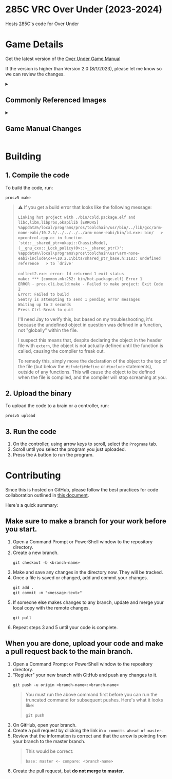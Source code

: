 # 285C VRC Over Under (2023-2024)

Hosts 285C's code for Over Under

# Game Details

Get the latest version of the [Over Under Game Manual](https://link.vex.com/docs/23-24/vrc-over-under/GameManual)

If the version is higher than Version 2.0 (8/1/2023), please let me know so we can review the changes.

<details>
  <summary><h2>Commonly Referenced Images</h2></summary>

### Field, Match

![](images/field.png)

<br>

### Starting Tiles

![](images/starting_tiles.png)

<br>

### Field, Skills

![](images/field_skills.png)

<br>

### Field Element Reference Lengths

![](images/field_element_length.png)

<br>

### Neutral Zones

![](images/auton_neutral_zones.png)

<br>

### Offensive Zones

![](images/offensive_zones.png)

<br>

### Breakdown of Double Zoning

<table>
   <tr>
      <td><h4><strong>No one is double zoning. </strong><br>One bot is on each half of the map.</h4></td>
      <td><h4><strong>No one is double zoning. </strong><br>The red bot is touching the barrier, so no double zoning is occuring.</h4></td>
   </tr>
   <tr>
      <td><img src="images/double_zoned_none.png"></td>
      <td><img src="images/double_zoned_red_safe.png"></td>
   </tr>
   <tr>
      <td><h4><strong>Red is double zoning. </strong><br>Both red bots are in the red offensive zone.</h4></td>
      <td><h4><strong>Red is double zoning. </strong><br>Both red bots are in the blue offensive zone.</h4></td>
   </tr>
   <tr>
      <td><img src="images/double_zoned_red_B.png"></td>
      <td><img src="images/double_zoned_red_A.png"></td>
   </tr>
</table>

</details>
<details>
  <summary><h2>Game Manual Changes</h2></summary>

### Version 2.0 - August 1, 2023
 > - Updated \<G8> to clarify the legality of items brought to the field by Drive Team Members
 > - Updated \<R22a> and added a note to clarify pneumatic reservoir legality
 > - Updated \<T1e> to clarify that a Head Referee may only watch one Match at a time
 > - Updated \<T11> to address using PVC to replace a damaged section of a Goal
 > - Updated figure 41 to fix the position of misaligned Triballs
 > - Minor typo / formatting fixes

### Version 1.1 - July 11, 2023

> - Added VEX U Robot Rules

### Version 1.0 - June 27, 2023

> - Updated point 1b in the definition of Elevated to state that a Robot must be contacting any portion of the Barrier that is on their Alliance’s side of the Neutral Zone
> - Added point 4 to the definition of Elevated to state that a Robot may not be contacting an Alliance partner Robot that is not considered Elevated
> - Added a note to \<SC7> to clarify intent
> - Added a note to \<SG1> and \<RSC2e> to clarify that the Triballs beginning in Match Load Zones may be repositioned by Teams. The note in \<G9> was also updated to reflect this change
> - Revised \<SG3> to state that any Triballs that leave the field will be returned to the nearest Match Load Zone
> - Added a Violation note to \<SG9> to clarify intent
> - Added \<SG11d>, stating that Robots may not contact the Short Barriers adjacent to the opposing Alliance’s Elevation Bars during the last thirty (30) seconds of the Match
> - Updated \<T9> to provide clarity regarding when Time Outs may be used
> - Updated \<T10> to provide a Goal height tolerance, and to provide further clarity
> - Added a Violation note to \<RSC1> to clarify intent
> - Added Appendix C for VEX U
> - Minor typo / formatting fixes

### Version 0.2 - June 13, 2023

> - Updated the definition of Elevation Tier to clarify that Robots must be “fully above the white line” of the Height Guide to receive credit for that Elevation Tier
> - Added a note to \<SC3>, clarifying that a Triball Scored in a Goal is not also considered Scored in that Goal’s Offensive Zone
> - Revised the note in \<SG5> to clarify that the net cannot be lifted to score / de-score
> - Updated \<T5> to include Autonomous Win Points
> - Updated \<T8> to clarify that a Team that receives a Disqualification in a Qualification Match also receives a score of (0) for the Match
> - Added an REC Library article link to \<R7> to provide clarity
> - Updated Robot Skills Challenge Ranking 9a to Number of Triballs Scored in Goals
> - Minor typo / formatting fixes

### Version 0.1 - April 29, 2023

> - Initial Release

</details>

# Building

## 1. Compile the code

To build the code, run:

```
prosv5 make
```

> ⚠️ If you get a build error that looks like the following message:
>
> ```
> Linking hot project with ./bin/cold.package.elf and libc,libm,libpros,okapilib [ERRORS]
> %appdata%/local/programs/pros/toolchain/usr/bin/../lib/gcc/arm-none-eabi/10.2.1/../../../../arm-none-eabi/bin/ld.exe: bin/   > opcontrol.cpp.o: in function `std::__shared_ptr<okapi::ChassisModel, (__gnu_cxx::_Lock_policy)0>::~__shared_ptr()':
> %appdata%\local\programs\pros\toolchain\usr\arm-none-eabi\include\c++\10.2.1\bits/shared_ptr_base.h:1183: undefined reference   > to `drive'
>
> collect2.exe: error: ld returned 1 exit status
> make: *** [common.mk:252: bin/hot.package.elf] Error 1
> ERROR - pros.cli.build:make - Failed to make project: Exit Code 2
> Error: Failed to build
> Sentry is attempting to send 1 pending error messages
> Waiting up to 2 seconds
> Press Ctrl-Break to quit
> ```
>
> I'll need Jay to verify this, but based on my troubleshooting, it's because the undefined object in question was defined in a function, not "globally" within the file.
>
> I suspect this means that, despite declaring the object in the header file with `extern`, the object is not actually defined until the function is called, causing the compiler to freak out.
>
> To remedy this, simply move the declaration of the object to the top of the file (but below the `#ifndef`/`#define` or `#include` statements), outside of any functions. This will cause the object to be defined when the file is compiled, and the compiler will stop screaming at you.

## 2. Upload the binary

To upload the code to a brain or a controller, run:

```
prosv5 upload
```

## 3. Run the code

1. On the controller, using arrow keys to scroll, select the `Programs` tab.
2. Scroll until you select the program you just uploaded.
3. Press the `A` button to run the program.

# Contributing

Since this is hosted on GitHub, please follow the best practices for code collaboration outlined in [this document](https://cdn.discordapp.com/attachments/1062157317208035333/1062196035021181000/codeCollab.pdf).

Here's a quick summary:

## Make sure to make a branch for your work before you start.

1. Open a Command Prompt or PowerShell window to the repository directory.
2. Create a new branch.
   ```
   git checkout -b <branch-name>
   ```
3. Make and save any changes in the directory now. They will be tracked.
4. Once a file is saved or changed, add and commit your changes.
   ```
   git add .
   git commit -m "<message-text>"
   ```
5. If someone else makes changes to any branch, update and merge your local copy with the remote changes.
   ```
   git pull
   ```
6. Repeat steps 3 and 5 until your code is complete.

## When you are done, upload your code and make a pull request back to the main branch.

1. Open a Command Prompt or PowerShell window to the repository directory.
2. "Register" your new branch with GitHub and push any changes to it.
   ```
   git push -u origin <branch-name>:<branch-name>
   ```
   > You must run the above command first before you can run the truncated command for subsequent pushes. Here's what it looks like:
   >
   > ```
   > git push
   > ```
3. On GitHub, open your branch.
4. Create a pull request by clicking the link in `x commits ahead of master`.
5. Review that the information is correct and that the arrow is pointing from your branch to the master branch.
   > This would be correct:
   >
   > ```
   > base: master <- compare: <branch-name>
   > ```
6. Create the pull request, but **do not merge to master**.

